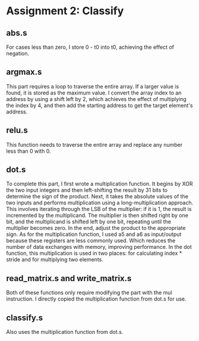 # Assignment 2: Classify
## abs.s
For cases less than zero, I store 0 - t0 into t0, achieving the effect of negation.
## argmax.s
This part requires a loop to traverse the entire array. If a larger value is found, it is stored as the maximum value. I convert the array index to an address by using a shift left by 2, which achieves the effect of multiplying the index by 4, and then add the starting address to get the target element's address.
## relu.s
This function needs to traverse the entire array and replace any number less than 0 with 0.
## dot.s
To complete this part, I first wrote a multiplication function. It begins by XOR the two input integers and then left-shifting the result by 31 bits to determine the sign of the product. Next, it takes the absolute values of the two inputs and performs multiplication using a long-multiplication approach. This involves iterating through the LSB of the multiplier: if it is 1, the result is incremented by the multiplicand. The multiplier is then shifted right by one bit, and the multiplicand is shifted left by one bit, repeating until the multiplier becomes zero. In the end, adjust the product to the appropriate sign. 
As for the multiplication function, I used a5 and a6 as input/output because these registers are less commonly used. Which reduces the number of data exchanges with memory, improving performance.
In the dot function, this multiplication is used in two places: for calculating index * stride and for multiplying two elements.
## read_matrix.s and write_matrix.s
Both of these functions only require modifying the part with the mul instruction. I directly copied the multiplication function from dot.s for use.
## classify.s
Also uses the multiplication function from dot.s.
